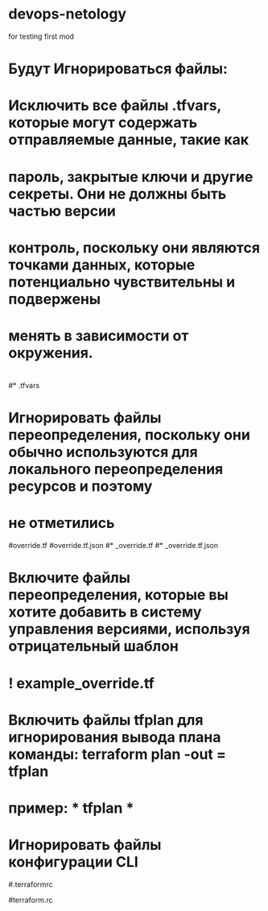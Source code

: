 # devops-netology
for testing
first mod

# Будут Игнорироваться файлы:
# Исключить все файлы .tfvars, которые могут содержать отправляемые данные, такие как
# пароль, закрытые ключи и другие секреты. Они не должны быть частью версии
# контроль, поскольку они являются точками данных, которые потенциально чувствительны и подвержены
# менять в зависимости от окружения.
#
#* .tfvars

# Игнорировать файлы переопределения, поскольку они обычно используются для локального переопределения ресурсов и поэтому
# не отметились
#override.tf
#override.tf.json
#* _override.tf
#* _override.tf.json

# Включите файлы переопределения, которые вы хотите добавить в систему управления версиями, используя отрицательный шаблон
#
# ! example_override.tf

# Включить файлы tfplan для игнорирования вывода плана команды: terraform plan -out = tfplan
# пример: * tfplan *

# Игнорировать файлы конфигурации CLI
#.terraformrc

#terraform.rc
